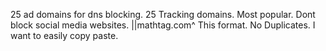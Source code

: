 25  ad domains for dns blocking. 25 Tracking domains. Most popular. Dont block social media websites. ||mathtag.com^ This format. No Duplicates. I want to easily copy paste.

